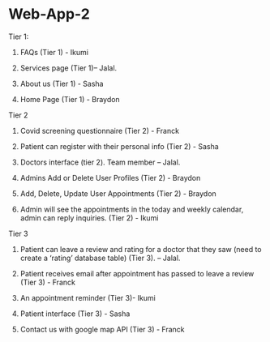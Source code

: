 # Web-App-2

Tier 1:

1) FAQs (Tier 1) - Ikumi

2) Services page (Tier 1)– Jalal.

3) About us (Tier 1) - Sasha 

4) Home Page (Tier 1) - Braydon

Tier 2

1) Covid screening questionnaire (Tier 2) - Franck

2) Patient can register with their personal info (Tier 2) - Sasha 

3) Doctors interface (tier 2). Team member – Jalal.

4)  Admins Add or Delete User Profiles (Tier 2) - Braydon 

5)  Add, Delete, Update User Appointments (Tier 2) - Braydon 

6) Admin will see the appointments in the today and weekly calendar, admin can reply inquiries. (Tier 2) - Ikumi 

Tier 3

1) Patient can leave a review and rating for a doctor that they saw (need to create a ‘rating’ database table) (Tier 3). – Jalal.

2) Patient receives email after appointment has passed to leave a review (Tier 3) - Franck

3) An appointment reminder (Tier 3)- Ikumi

4) Patient interface (Tier 3) - Sasha 

5) Contact us with google map API (Tier 3) - Franck

